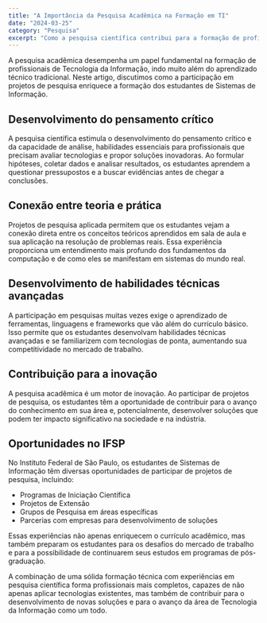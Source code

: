 ```yaml
---
title: "A Importância da Pesquisa Acadêmica na Formação em TI"
date: "2024-03-25"
category: "Pesquisa"
excerpt: "Como a pesquisa científica contribui para a formação de profissionais mais completos e inovadores na área de Tecnologia da Informação."
---
```


A pesquisa acadêmica desempenha um papel fundamental na formação de profissionais de Tecnologia da Informação, indo muito além do aprendizado técnico tradicional. Neste artigo, discutimos como a participação em projetos de pesquisa enriquece a formação dos estudantes de Sistemas de Informação.

## Desenvolvimento do pensamento crítico

A pesquisa científica estimula o desenvolvimento do pensamento crítico e da capacidade de análise, habilidades essenciais para profissionais que precisam avaliar tecnologias e propor soluções inovadoras. Ao formular hipóteses, coletar dados e analisar resultados, os estudantes aprendem a questionar pressupostos e a buscar evidências antes de chegar a conclusões.

## Conexão entre teoria e prática

Projetos de pesquisa aplicada permitem que os estudantes vejam a conexão direta entre os conceitos teóricos aprendidos em sala de aula e sua aplicação na resolução de problemas reais. Essa experiência proporciona um entendimento mais profundo dos fundamentos da computação e de como eles se manifestam em sistemas do mundo real.

## Desenvolvimento de habilidades técnicas avançadas

A participação em pesquisas muitas vezes exige o aprendizado de ferramentas, linguagens e frameworks que vão além do currículo básico. Isso permite que os estudantes desenvolvam habilidades técnicas avançadas e se familiarizem com tecnologias de ponta, aumentando sua competitividade no mercado de trabalho.

## Contribuição para a inovação

A pesquisa acadêmica é um motor de inovação. Ao participar de projetos de pesquisa, os estudantes têm a oportunidade de contribuir para o avanço do conhecimento em sua área e, potencialmente, desenvolver soluções que podem ter impacto significativo na sociedade e na indústria.

## Oportunidades no IFSP

No Instituto Federal de São Paulo, os estudantes de Sistemas de Informação têm diversas oportunidades de participar de projetos de pesquisa, incluindo:

- Programas de Iniciação Científica
- Projetos de Extensão
- Grupos de Pesquisa em áreas específicas
- Parcerias com empresas para desenvolvimento de soluções

Essas experiências não apenas enriquecem o currículo acadêmico, mas também preparam os estudantes para os desafios do mercado de trabalho e para a possibilidade de continuarem seus estudos em programas de pós-graduação.

A combinação de uma sólida formação técnica com experiências em pesquisa científica forma profissionais mais completos, capazes de não apenas aplicar tecnologias existentes, mas também de contribuir para o desenvolvimento de novas soluções e para o avanço da área de Tecnologia da Informação como um todo.
